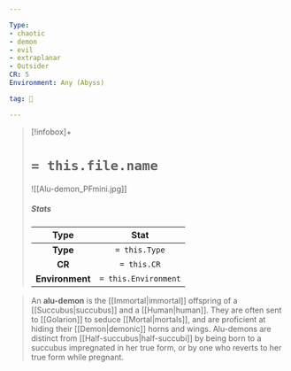 ```yaml
---

Type:
- chaotic
- demon
- evil
- extraplanar
- Outsider
CR: 5
Environment: Any (Abyss)

tag: 👹

---
```


> [!infobox]+
> #  `= this.file.name`
> ![[Alu-demon_PFmini.jpg]]
> ##### Stats
> Type | Stat |
> :---:|:---:|
> **Type** | `= this.Type` |
> **CR** | `= this.CR` |
> **Environment** | `= this.Environment` |



> An **alu-demon** is the [[Immortal|immortal]] offspring of a [[Succubus|succubus]] and a [[Human|human]]. They are often sent to [[Golarion]] to seduce [[Mortal|mortals]], and are proficient at hiding their [[Demon|demonic]] horns and wings.
> Alu-demons are distinct from [[Half-succubus|half-succubi]] by being born to a succubus impregnated in her true form, or by one who reverts to her true form while pregnant.








